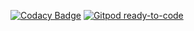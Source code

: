 [![Codacy Badge](https://api.codacy.com/project/badge/Grade/73691b01fa3841559ce0f8d418e896a8)](https://app.codacy.com/manual/marcialwushu/DrawingIonicApp?utm_source=github.com&utm_medium=referral&utm_content=marcialwushu/DrawingIonicApp&utm_campaign=Badge_Grade_Settings)
[![Gitpod ready-to-code](https://img.shields.io/badge/Gitpod-ready--to--code-blue?logo=gitpod)](https://gitpod.io/#https://github.com/marcialwushu/DrawingIonicApp)

